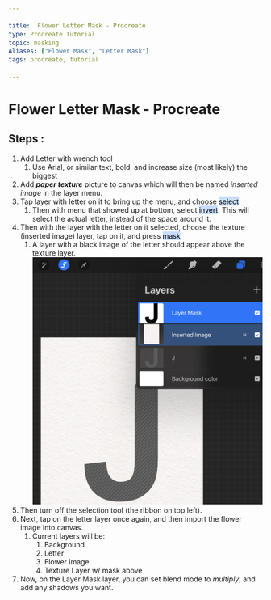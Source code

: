 ```yaml
---

title:  Flower Letter Mask - Procreate
type: Procreate Tutorial
topic: masking
Aliases: ["Flower Mask", "Letter Mask"]
tags: procreate, tutorial

---
```



# Flower Letter Mask - Procreate


## Steps :

1.  Add Letter with wrench tool
	1. Use Arial, or similar text, bold, and increase size (most likely) the biggest
2. Add ***paper texture*** picture to canvas which will then be named *inserted image* in the layer menu.
3. Tap layer with letter on it to bring up the menu, and choose <mark style="background: #ADCCFFA6;">select</mark> 
	1. Then with menu that showed up at bottom, select <mark style="background: #ADCCFFA6;">invert</mark>. This will select the actual letter, instead of the space around it. 
4. Then with the layer with the letter on it selected, choose the texture (inserted image) layer, tap on it, and press <mark style="background: #ADCCFFA6;">mask</mark> 
	1. A layer with a black image of the letter should appear above the texture layer. 
![300x300](procreate-letter.jpeg)
5. Then turn off the selection tool (the ribbon on top left).
6. Next, tap on the letter layer once again, and then import the flower image into canvas.
	1. Current layers will be:
		1. Background
		2. Letter
		3. Flower image
		4. Texture Layer w/ mask above
7. Now, on the Layer Mask layer, you can set blend mode to *multiply*, and add any shadows you want.



